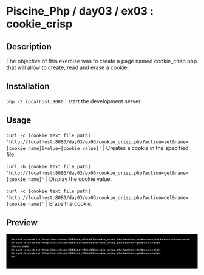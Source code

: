 # Piscine_Php / day03 / ex03 : cookie_crisp

## Description
The objective of this exercise was to create a page named cookie_crisp.php that will allow to create, read and erase a cookie.

## Installation
`php -S localhost:8080` | start the development server.

## Usage
`curl -c [cookie text file path] 'http://localhost:8080/day03/ex03/cookie_crisp.php?action=set&name=[cookie name]&value=[cookie value]'` | Creates a cookie in the specified file.

`curl -b [cookie text file path] 'http://localhost:8080/day03/ex03/cookie_crisp.php?action=get&name=[cookie name]'` | Display the cookie value.

`curl -c [cookie text file path] 'http://localhost:8080/day03/ex03/cookie_crisp.php?action=del&name=[cookie name]'` | Erase the cookie.

## Preview
<img src="../../resources/images/cookie.png" width="1200">
